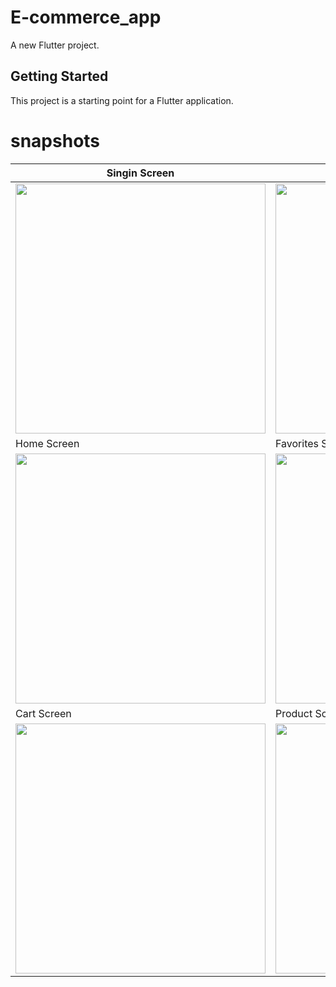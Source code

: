 # E-commerce_app

A new Flutter project.

## Getting Started

This project is a starting point for a Flutter application.

# snapshots 

| Singin Screen | SignUp Screen |
|------|-------|
|<img src = "https://github.com/MohamedElshalkany/E-commerce_app/assets/127790953/6f46458a-e2d1-42d1-9716-ba278fe83ae9" width = "400">|<img src = "https://github.com/MohamedElshalkany/E-commerce_app/assets/127790953/fd9eeb1f-f403-4ff0-90f2-4e2ad635634d" width = "400">|
| Home Screen | Favorites Screen |
|<img src="https://github.com/MohamedElshalkany/E-commerce_app/assets/127790953/a208a8c0-9680-4208-a42d-3f58c186711f" width="400">|<img src="https://github.com/MohamedElshalkany/E-commerce_app/assets/127790953/b1698053-9df8-4849-b480-87db95ac0c84" width="400">|
| Cart Screen | Product Screen |
|<img src="https://github.com/MohamedElshalkany/E-commerce_app/assets/127790953/08e724f7-bcce-4706-9071-795d2c2afbc0" width="400">|<img src="https://github.com/MohamedElshalkany/E-commerce_app/assets/127790953/fbc21c03-78e6-4b4f-badf-57c5ba06478d" width="400">|



